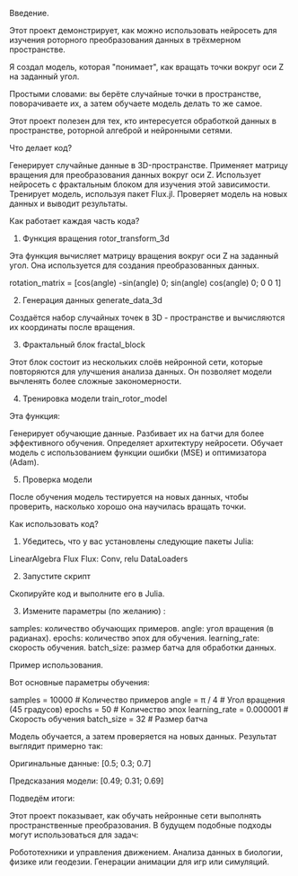 Введение.

Этот проект демонстрирует, как можно использовать нейросеть для изучения роторного преобразования данных в трёхмерном пространстве. 

Я создал модель, которая "понимает", как вращать точки вокруг оси Z на заданный угол.

Простыми словами: вы берёте случайные точки в пространстве, поворачиваете их, а затем обучаете модель делать то же самое.

Этот проект полезен для тех, кто интересуется обработкой данных в пространстве, роторной алгеброй и нейронными сетями.

Что делает код?

Генерирует случайные данные в 3D-пространстве.
Применяет матрицу вращения для преобразования данных вокруг оси Z.
Использует нейросеть с фрактальным блоком для изучения этой зависимости.
Тренирует модель, используя пакет Flux.jl.
Проверяет модель на новых данных и выводит результаты.

Как работает каждая часть кода?

1. Функция вращения rotor_transform_3d

Эта функция вычисляет матрицу вращения вокруг оси Z на заданный угол. Она используется для создания преобразованных данных.

rotation_matrix = [cos(angle) -sin(angle) 0; 
                   sin(angle) cos(angle) 0; 
                   0 0 1]

2. Генерация данных generate_data_3d

Создаётся набор случайных точек в 3D - пространстве и вычисляются их координаты после вращения.

3. Фрактальный блок fractal_block

Этот блок состоит из нескольких слоёв нейронной сети, которые повторяются для улучшения анализа данных. Он позволяет модели вычленять более сложные закономерности.

4. Тренировка модели train_rotor_model

Эта функция:

Генерирует обучающие данные.
Разбивает их на батчи для более эффективного обучения.
Определяет архитектуру нейросети.
Обучает модель с использованием функции ошибки (MSE) и оптимизатора (Adam).

5. Проверка модели

После обучения модель тестируется на новых данных, чтобы проверить, насколько хорошо она научилась вращать точки.

Как использовать код?

1. Убедитесь, что у вас установлены следующие пакеты Julia:

LinearAlgebra
Flux
Flux: Conv, relu
DataLoaders

2. Запустите скрипт

Скопируйте код и выполните его в Julia.

3. Измените параметры (по желанию) :

samples: количество обучающих примеров.
angle: угол вращения (в радианах).
epochs: количество эпох для обучения.
learning_rate: скорость обучения.
batch_size: размер батча для обработки данных.

Пример использования.

Вот основные параметры обучения:

samples = 10000  # Количество примеров
angle = π / 4    # Угол вращения (45 градусов)
epochs = 50      # Количество эпох
learning_rate = 0.000001  # Скорость обучения
batch_size = 32  # Размер батча

Модель обучается, а затем проверяется на новых данных. Результат выглядит примерно так:

Оригинальные данные:
[0.5; 0.3; 0.7]

Предсказания модели:
[0.49; 0.31; 0.69]

Подведём итоги:

Этот проект показывает, как обучать нейронные сети выполнять пространственные преобразования. В будущем подобные подходы могут использоваться для задач:

Робототехники и управления движением.
Анализа данных в биологии, физике или геодезии.
Генерации анимации для игр или симуляций.
